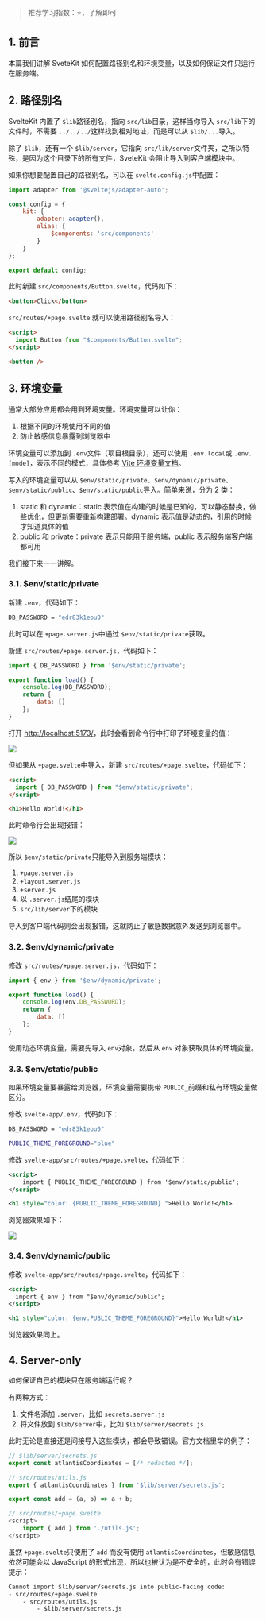 > 推荐学习指数：⭐️️，了解即可

## 1\. 前言

本篇我们讲解 SveteKit 如何配置路径别名和环境变量，以及如何保证文件只运行在服务端。

## 2\. 路径别名

SvelteKit 内置了 `$lib`路径别名，指向 `src/lib`目录，这样当你导入 `src/lib`下的文件时，不需要 `../../../`这样找到相对地址，而是可以从 `$lib/...`导入。

除了 `$lib`，还有一个 `$lib/server`，它指向 `src/lib/server`文件夹，之所以特殊，是因为这个目录下的所有文件，SveteKit 会阻止导入到客户端模块中。

如果你想要配置自己的路径别名，可以在 `svelte.config.js`中配置：

```javascript
import adapter from '@sveltejs/adapter-auto';

const config = {
    kit: {
        adapter: adapter(),
        alias: {
            $components: 'src/components'
        }
    }
};

export default config;
```

此时新建 `src/components/Button.svelte`，代码如下：

```html
<button>Click</button>
```

`src/routes/+page.svelte` 就可以使用路径别名导入：

```html
<script>
  import Button from "$components/Button.svelte";
</script>

<button />
```

## 3\. 环境变量

通常大部分应用都会用到环境变量。环境变量可以让你：

1. 根据不同的环境使用不同的值
2. 防止敏感信息暴露到浏览器中

环境变量可以添加到 `.env`文件（项目根目录），还可以使用 `.env.local`或 `.env.[mode]`，表示不同的模式，具体参考 [Vite 环境变量文档](https://cn.vitejs.dev/guide/env-and-mode "https://cn.vitejs.dev/guide/env-and-mode")。

写入的环境变量可以从 `$env/static/private`、`$env/dynamic/private`、`$env/static/public`、`$env/static/public`导入。简单来说，分为 2 类：

1. static 和 dynamic：static 表示值在构建的时候是已知的，可以静态替换，做些优化，但更新需要重新构建部署。dynamic 表示值是动态的，引用的时候才知道具体的值
2. public 和 private：private 表示只能用于服务端，public 表示服务端客户端都可用

我们接下来一一讲解。

### 3.1. $env/static/private

新建 `.env`，代码如下：

```bash
DB_PASSWORD = "edr83k1eou0"
```

此时可以在 `+page.server.js`中通过 `$env/static/private`获取。

新建 `src/routes/+page.server.js`，代码如下：

```javascript
import { DB_PASSWORD } from '$env/static/private';

export function load() {
    console.log(DB_PASSWORD);
    return {
        data: []
    };
}
```

打开 [http://localhost:5173/](http://localhost:5173/ "http://localhost:5173/")，此时会看到命令行中打印了环境变量的值：

![](https://p3-juejin.byteimg.com/tos-cn-i-k3u1fbpfcp/f9234466e7db420eb27c6ac7a23173e8~tplv-k3u1fbpfcp-jj-mark:1600:0:0:0:q75.jpg#?w=1394&h=192&s=30350&e=png&b=1f1f1f)

但如果从 `+page.svelte`中导入，新建 `src/routes/+page.svelte`，代码如下：

```html
<script>
  import { DB_PASSWORD } from "$env/static/private";
</script>

<h1>Hello World!</h1>
```

此时命令行会出现报错：

![](https://p3-juejin.byteimg.com/tos-cn-i-k3u1fbpfcp/0e610cdd3922451abd8f4fa78a373c2e~tplv-k3u1fbpfcp-jj-mark:1600:0:0:0:q75.jpg#?w=2424&h=312&s=129888&e=png&b=1f1f1f)

所以 `$env/static/private`只能导入到服务端模块：

1. `+page.server.js`
2. `+layout.server.js`
3. `+server.js`
4. 以 `.server.js`结尾的模块
5. `src/lib/server`下的模块

导入到客户端代码则会出现报错，这就防止了敏感数据意外发送到浏览器中。

### 3.2. $env/dynamic/private

修改 `src/routes/+page.server.js`，代码如下：

```javascript
import { env } from '$env/dynamic/private';

export function load() {
    console.log(env.DB_PASSWORD);
    return {
        data: []
    };
}
```

使用动态环境变量，需要先导入 `env`对象，然后从 `env` 对象获取具体的环境变量。

### 3.3. $env/static/public

如果环境变量要暴露给浏览器，环境变量需要携带 `PUBLIC_`前缀和私有环境变量做区分。

修改 `svelte-app/.env`，代码如下：

```bash
DB_PASSWORD = "edr83k1eou0"

PUBLIC_THEME_FOREGROUND="blue"
```

修改 `svelte-app/src/routes/+page.svelte`，代码如下：

```xml
<script>
    import { PUBLIC_THEME_FOREGROUND } from '$env/static/public';
</script>

<h1 style="color: {PUBLIC_THEME_FOREGROUND} ">Hello World!</h1>
```

浏览器效果如下：

![](https://p3-juejin.byteimg.com/tos-cn-i-k3u1fbpfcp/85d0d1a31bb84c459754dad61818d589~tplv-k3u1fbpfcp-jj-mark:1600:0:0:0:q75.jpg#?w=1298&h=272&s=25236&e=png&b=ffffff)

### 3.4. $env/dynamic/public

修改 `svelte-app/src/routes/+page.svelte`，代码如下：

```xml
<script>
  import { env } from "$env/dynamic/public";
</script>

<h1 style="color: {env.PUBLIC_THEME_FOREGROUND}">Hello World!</h1>
```

浏览器效果同上。

## 4\. Server-only

如何保证自己的模块只在服务端运行呢？

有两种方式：

1. 文件名添加 `.server`，比如 `secrets.server.js`
2. 将文件放到 `$lib/server`中，比如 `$lib/server/secrets.js`

此时无论是直接还是间接导入这些模块，都会导致错误。官方文档里举的例子：

```javascript
// $lib/server/secrets.js
export const atlantisCoordinates = [/* redacted */];

// src/routes/utils.js
export { atlantisCoordinates } from '$lib/server/secrets.js';

export const add = (a, b) => a + b;

// src/routes/+page.svelte
<script>
    import { add } from './utils.js';
</script>
```

虽然 `+page.svelte`只使用了 `add` 而没有使用 `atlantisCoordinates`，但敏感信息依然可能会以 JavaScript 的形式出现，所以也被认为是不安全的，此时会有错误提示：

```html
Cannot import $lib/server/secrets.js into public-facing code:
- src/routes/+page.svelte
	- src/routes/utils.js
		- $lib/server/secrets.js
```